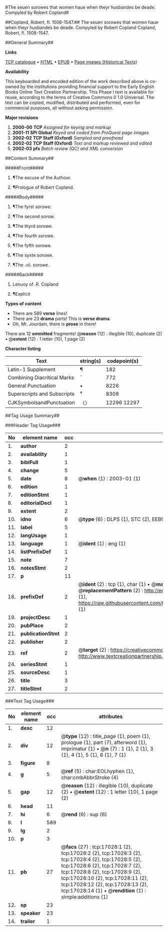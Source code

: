 #The seuen sorowes that women haue when theyr husbandes be deade. Compyled by Robert Copland#

##Copland, Robert, fl. 1508-1547.##
The seuen sorowes that women haue when theyr husbandes be deade. Compyled by Robert Copland
Copland, Robert, fl. 1508-1547.

##General Summary##

**Links**

[TCP catalogue](http://www.ota.ox.ac.uk/tcp/)  • 
[HTML](http://tei.it.ox.ac.uk/tcp/Texts-HTML/free/A19/A19320.html)  • 
[EPUB](http://tei.it.ox.ac.uk/tcp/Texts-EPUB/free/A19/A19320.epub) • 
[Page images (Historical Texts)](https://data.historicaltexts.jisc.ac.uk/view?pubId=eebo-99851737e&pageId=eebo-99851737e-17028-1)

**Availability**

This keyboarded and encoded edition of the
	       work described above is co-owned by the institutions
	       providing financial support to the Early English Books
	       Online Text Creation Partnership. This Phase I text is
	       available for reuse, according to the terms of Creative
	       Commons 0 1.0 Universal. The text can be copied,
	       modified, distributed and performed, even for
	       commercial purposes, all without asking permission.

**Major revisions**

1. __2000-00__ __TCP__ *Assigned for keying and markup*
1. __2001-11__ __SPi Global__ *Keyed and coded from ProQuest page images*
1. __2002-02__ __TCP Staff (Oxford)__ *Sampled and proofread*
1. __2002-02__ __TCP Staff (Oxford)__ *Text and markup reviewed and edited*
1. __2002-03__ __pfs__ *Batch review (QC) and XML conversion*

##Content Summary##

#####Front#####

1. ¶The excuse of the Authour.

1. ¶Prologue of Robert Copland.

#####Body#####

1.  ¶The fyrst sorowe.

1.  ¶The second sorow.

1.  ¶The thyrd sorowe.

1.  ¶The fourth sorowe.

1.  ¶The fyfth sorowe.

1.  ¶The syxte sorowe.

1.  ¶The .vii. sorowe.

#####Back#####

1. Lenuoy of .R. Copland

1. ¶Explicit

**Types of content**

  * There are 589 **verse** lines!
  * There are 23 **drama** parts! This is **verse drama**.
  * Oh, Mr. Jourdain, there is **prose** in there!

There are 12 **ommitted** fragments! 
 @__reason__ (12) : illegible (10), duplicate (2)  •  @__extent__ (12) : 1 letter (10), 1 page (2)

**Character listing**


|Text|string(s)|codepoint(s)|
|---|---|---|
|Latin-1 Supplement|¶|182|
|Combining             Diacritical Marks|̄|772|
|General Punctuation|•|8226|
|Superscripts             and Subscripts|⁴|8308|
|CJKSymbolsandPunctuation|〈〉|12296 12297|

##Tag Usage Summary##

###Header Tag Usage###

|No|element name|occ|attributes|
|---|---|---|---|
|1.|__author__|2||
|2.|__availability__|1||
|3.|__biblFull__|1||
|4.|__change__|5||
|5.|__date__|8| @__when__ (1) : 2003-01 (1)|
|6.|__edition__|1||
|7.|__editionStmt__|1||
|8.|__editorialDecl__|1||
|9.|__extent__|2||
|10.|__idno__|6| @__type__ (6) : DLPS (1), STC (2), EEBO-CITATION (1), PROQUEST (1), VID (1)|
|11.|__label__|5||
|12.|__langUsage__|1||
|13.|__language__|1| @__ident__ (1) : eng (1)|
|14.|__listPrefixDef__|1||
|15.|__note__|7||
|16.|__notesStmt__|2||
|17.|__p__|11||
|18.|__prefixDef__|2| @__ident__ (2) : tcp (1), char (1)  •  @__matchPattern__ (2) : ([0-9\-]+):([0-9IVX]+) (1), (.+) (1)  •  @__replacementPattern__ (2) : http://eebo.chadwyck.com/downloadtiff?vid=$1&page=$2 (1), https://raw.githubusercontent.com/textcreationpartnership/Texts/master/tcpchars.xml#$1 (1)|
|19.|__projectDesc__|1||
|20.|__pubPlace__|2||
|21.|__publicationStmt__|2||
|22.|__publisher__|2||
|23.|__ref__|2| @__target__ (2) : https://creativecommons.org/publicdomain/zero/1.0/ (1), http://www.textcreationpartnership.org/docs/. (1)|
|24.|__seriesStmt__|1||
|25.|__sourceDesc__|1||
|26.|__title__|3||
|27.|__titleStmt__|2||


###Text Tag Usage###

|No|element name|occ|attributes|
|---|---|---|---|
|1.|__desc__|12||
|2.|__div__|12| @__type__ (12) : title_page (1), poem (1), prologue (1), part (7), afterword (1), imprimatur (1)  •  @__n__ (7) : 1 (1), 2 (1), 3 (1), 4 (1), 5 (1), 6 (1), 7 (1)|
|3.|__figure__|8||
|4.|__g__|5| @__ref__ (5) : char:EOLhyphen (1), char:cmbAbbrStroke (4)|
|5.|__gap__|12| @__reason__ (12) : illegible (10), duplicate (2)  •  @__extent__ (12) : 1 letter (10), 1 page (2)|
|6.|__head__|11||
|7.|__hi__|6| @__rend__ (6) : sup (6)|
|8.|__l__|589||
|9.|__lg__|2||
|10.|__p__|3||
|11.|__pb__|27| @__facs__ (27) : tcp:17028:1 (2), tcp:17028:2 (2), tcp:17028:3 (2), tcp:17028:4 (2), tcp:17028:5 (2), tcp:17028:6 (2), tcp:17028:7 (2), tcp:17028:8 (2), tcp:17028:9 (2), tcp:17028:10 (2), tcp:17028:11 (2), tcp:17028:12 (2), tcp:17028:13 (2), tcp:17028:14 (1)  •  @__rendition__ (1) : simple:additions (1)|
|12.|__sp__|23||
|13.|__speaker__|23||
|14.|__trailer__|1||
